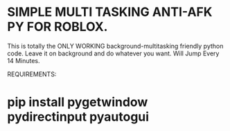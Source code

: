 # SIMPLE MULTI TASKING ANTI-AFK PY FOR ROBLOX.
This is totally the ONLY WORKING background-multitasking friendly python code. Leave it on background and do whatever you want.
Will Jump Every 14 Minutes.

REQUIREMENTS:
# pip install pygetwindow pydirectinput pyautogui

